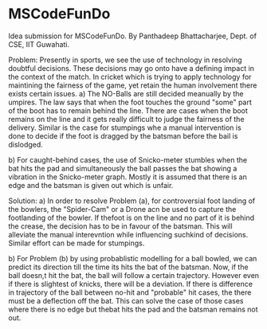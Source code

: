 # MSCodeFunDo
Idea submission for MSCodeFunDo.
By Panthadeep Bhattacharjee,
Dept. of CSE, IIT Guwahati.

Problem:
Presently in sports, we see the use of technology in resolving doubtful decisions. These decisions may go onto have a defining impact in the context of the match. In cricket which is trying to apply technology for maintining the fairness of the game, yet retain the human involvement there exists certain issues. 
a) The NO-Balls are still decided meanually by the umpires. The law says that when the foot touches the ground "some" part of the boot has to remain behind the line. There are cases when the boot remains on the line and it gets really difficult to judge the fairness of the delivery. Similar is the case for stumpings whe a manual intervention is done to decide if the foot is dragged by the batsman before the bail is dislodged.

b) For caught-behind cases, the use of Snicko-meter stumbles when the bat hits the pad and simultaneously the ball passes the bat showing a vibration in the Snicko-meter graph. Mostly it is assumed that there is an edge and the batsman is given out which is unfair.

Solution:
a) In order to resolve Problem (a), for controversial foot landing of the bowlers, the "Spider-Cam" or a Drone acn be used to capture the footlanding of the bowler. If thefoot is on the line and no part of it is behind the crease, the decision has to be in favour of the batsman. This will alleviate the manual interevntion while influencing suchkind of decisions. Similar effort can be made for stumpings.

b) For Problem (b) by using probablistic modelling for a ball bowled, we can predict its direction till the time its hits the bat of the batsman. Now, if the ball doesn,t hit the bat, the ball will follow a certain trajectory. However even if there is slightest of knicks, there will be a deviation. If there is difference in trajectory of the ball between no-hit and "probable" hit cases, the there must be a deflection off the bat. This can solve the case of those cases where there is no edge but thebat hits the pad and the batsman remains not out.    
